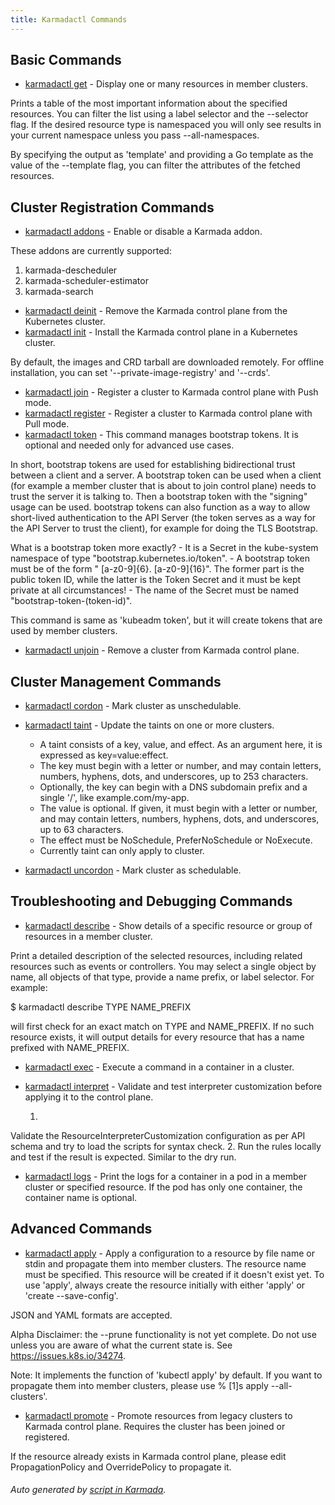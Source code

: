 ```yaml
---
title: Karmadactl Commands
---
```



## Basic Commands

* [karmadactl get](karmadactl_get.md)	 - Display one or many resources in member clusters.

 Prints a table of the most important information about the specified resources. You can filter the list using a label selector and the --selector flag. If the desired resource type is namespaced you will only see results in your current namespace unless you pass --all-namespaces.

 By specifying the output as 'template' and providing a Go template as the value of the --template flag, you can filter the attributes of the fetched resources.

## Cluster Registration Commands

* [karmadactl addons](karmadactl_addons.md)	 - Enable or disable a Karmada addon.

 These addons are currently supported:

  1.  karmada-descheduler
  2.  karmada-scheduler-estimator
  3.  karmada-search
* [karmadactl deinit](karmadactl_deinit.md)	 - Remove the Karmada control plane from the Kubernetes cluster.
* [karmadactl init](karmadactl_init.md)	 - Install the Karmada control plane in a Kubernetes cluster.

 By default, the images and CRD tarball are downloaded remotely. For offline installation, you can set '--private-image-registry' and '--crds'.
* [karmadactl join](karmadactl_join.md)	 - Register a cluster to Karmada control plane with Push mode.
* [karmadactl register](karmadactl_register.md)	 - Register a cluster to Karmada control plane with Pull mode.
* [karmadactl token](karmadactl_token.md)	 - This command manages bootstrap tokens. It is optional and needed only for advanced use cases.

 In short, bootstrap tokens are used for establishing bidirectional trust between a client and a server. A bootstrap token can be used when a client (for example a member cluster that is about to join control plane) needs to trust the server it is talking to. Then a bootstrap token with the "signing" usage can be used. bootstrap tokens can also function as a way to allow short-lived authentication to the API Server (the token serves as a way for the API Server to trust the client), for example for doing the TLS Bootstrap.

 What is a bootstrap token more exactly? - It is a Secret in the kube-system namespace of type "bootstrap.kubernetes.io/token". - A bootstrap token must be of the form " [a-z0-9]{6}. [a-z0-9]{16}". The former part is the public token ID, while the latter is the Token Secret and it must be kept private at all circumstances! - The name of the Secret must be named "bootstrap-token-(token-id)".

 This command is same as 'kubeadm token', but it will create tokens that are used by member clusters.
* [karmadactl unjoin](karmadactl_unjoin.md)	 - Remove a cluster from Karmada control plane.

## Cluster Management Commands

* [karmadactl cordon](karmadactl_cordon.md)	 - Mark cluster as unschedulable.
* [karmadactl taint](karmadactl_taint.md)	 - Update the taints on one or more clusters.

  *  A taint consists of a key, value, and effect. As an argument here, it is expressed as key=value:effect.
  *  The key must begin with a letter or number, and may contain letters, numbers, hyphens, dots, and underscores, up to 253 characters.
  *  Optionally, the key can begin with a DNS subdomain prefix and a single '/', like example.com/my-app.
  *  The value is optional. If given, it must begin with a letter or number, and may contain letters, numbers, hyphens, dots, and underscores, up to  63 characters.
  *  The effect must be NoSchedule, PreferNoSchedule or NoExecute.
  *  Currently taint can only apply to cluster.
* [karmadactl uncordon](karmadactl_uncordon.md)	 - Mark cluster as schedulable.

## Troubleshooting and Debugging Commands

* [karmadactl describe](karmadactl_describe.md)	 - Show details of a specific resource or group of resources in a member cluster.

 Print a detailed description of the selected resources, including related resources such as events or controllers. You may select a single object by name, all objects of that type, provide a name prefix, or label selector. For example:

 $ karmadactl describe TYPE NAME_PREFIX

 will first check for an exact match on TYPE and NAME_PREFIX. If no such resource exists, it will output details for every resource that has a name prefixed with NAME_PREFIX.
* [karmadactl exec](karmadactl_exec.md)	 - Execute a command in a container in a cluster.
* [karmadactl interpret](karmadactl_interpret.md)	 - Validate and test interpreter customization before applying it to the control plane.

  1. 
 Validate the ResourceInterpreterCustomization configuration as per API schema and try to load the scripts for syntax check.
  2. 
 Run the rules locally and test if the result is expected. Similar to the dry run.
* [karmadactl logs](karmadactl_logs.md)	 - Print the logs for a container in a pod in a member cluster or specified resource. If the pod has only one container, the container name is optional.

## Advanced Commands

* [karmadactl apply](karmadactl_apply.md)	 - Apply a configuration to a resource by file name or stdin and propagate them into member clusters. The resource name must be specified. This resource will be created if it doesn't exist yet. To use 'apply', always create the resource initially with either 'apply' or 'create --save-config'.

 JSON and YAML formats are accepted.

 Alpha Disclaimer: the --prune functionality is not yet complete. Do not use unless you are aware of what the current state is. See https://issues.k8s.io/34274.

 Note: It implements the function of 'kubectl apply' by default. If you want to propagate them into member clusters, please use % [1]s apply --all-clusters'.
* [karmadactl promote](karmadactl_promote.md)	 - Promote resources from legacy clusters to Karmada control plane. Requires the cluster has been joined or registered.

 If the resource already exists in Karmada control plane, please edit PropagationPolicy and OverridePolicy to propagate it.

###### Auto generated by [script in Karmada](https://github.com/karmada-io/karmada/tree/master/hack/tools/genkarmadactldocs).